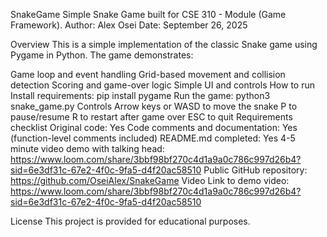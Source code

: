 SnakeGame
Simple Snake Game built for CSE 310 - Module (Game Framework). Author: Alex Osei Date: September 26, 2025

Overview
This is a simple implementation of the classic Snake game using Pygame in Python. The game demonstrates:

Game loop and event handling
Grid-based movement and collision detection
Scoring and game-over logic
Simple UI and controls
How to run
Install requirements: pip install pygame
Run the game: python3 snake_game.py
Controls
Arrow keys or WASD to move the snake
P to pause/resume
R to restart after game over
ESC to quit
Requirements checklist
Original code: Yes
Code comments and documentation: Yes (function-level comments included)
README.md completed: Yes
4-5 minute video demo with talking head: https://www.loom.com/share/3bbf98bf270c4d1a9a0c786c997d26b4?sid=6e3df31c-67e2-4f0c-9fa5-d4f20ac58510
Public GitHub repository: https://github.com/OseiAlex/SnakeGame
Video
Link to demo video: https://www.loom.com/share/3bbf98bf270c4d1a9a0c786c997d26b4?sid=6e3df31c-67e2-4f0c-9fa5-d4f20ac58510

License
This project is provided for educational purposes.